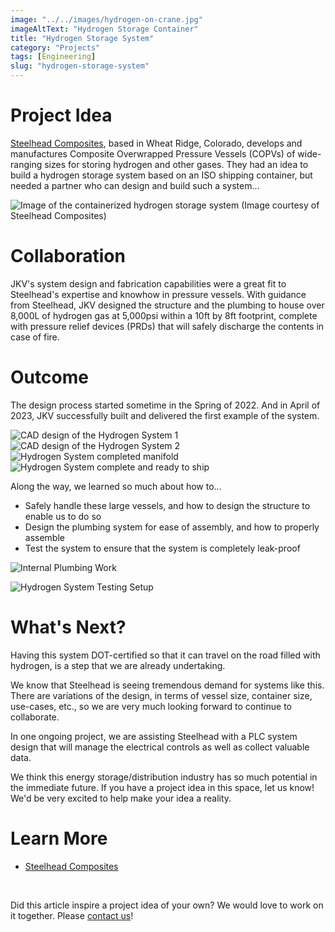 ```yaml
---
image: "../../images/hydrogen-on-crane.jpg"
imageAltText: "Hydrogen Storage Container"
title: "Hydrogen Storage System"
category: "Projects"
tags: [Engineering]
slug: "hydrogen-storage-system"
---
```


# Project Idea

[Steelhead Composites](https://steelheadcomposites.com/hydrogen-storage/), based in Wheat Ridge, Colorado, develops and manufactures Composite Overwrapped Pressure Vessels (COPVs) of wide-ranging sizes for storing hydrogen and other gases. They had an idea to build a hydrogen storage system based on an ISO shipping container, but needed a partner who can design and build such a system...

![Image of the containerized hydrogen storage system (Image courtesy of Steelhead Composites)](../../images/HydrogenCube-Plus-Containerized-Hydrogen-Storage-1.jpg)

# Collaboration

JKV's system design and fabrication capabilities were a great fit to Steelhead's expertise and knowhow in pressure vessels. With guidance from Steelhead, JKV designed the structure and the plumbing to house over 8,000L of hydrogen gas at 5,000psi within a 10ft by 8ft footprint, complete with pressure relief devices (PRDs) that will safely discharge the contents in case of fire. 

# Outcome

The design process started sometime in the Spring of 2022. And in April of 2023, JKV successfully built and delivered the first example of the system.

![CAD design of the Hydrogen System 1](../../images/hydrogen-cad-1.jpg)
![CAD design of the Hydrogen System 2](../../images/hydrogen-cad-2.jpg)
![Hydrogen System completed manifold](../../images/hydrogen-manifold.jpg)
![Hydrogen System complete and ready to ship](../../images/hydrogen-on-crane.jpg)

Along the way, we learned so much about how to...

* Safely handle these large vessels, and how to design the structure to enable us to do so
* Design the plumbing system for ease of assembly, and how to properly assemble 
* Test the system to ensure that the system is completely leak-proof

![Internal Plumbing Work](../../images/hydrogen_internal_plumbing.jpg)

![Hydrogen System Testing Setup](../../images/hydrogen_testing.jpg)

# What's Next?

Having this system DOT-certified so that it can travel on the road filled with hydrogen, is a step that we are already undertaking. 

We know that Steelhead is seeing tremendous demand for systems like this. There are variations of the design, in terms of vessel size, container size, use-cases, etc., so we are very much looking forward to continue to collaborate.

In one ongoing project, we are assisting Steelhead with a PLC system design that will manage the electrical controls as well as collect valuable data.

We think this energy storage/distribution industry has so much potential in the immediate future. If you have a project idea in this space, let us know! We'd be very excited to help make your idea a reality.


# Learn More

* [Steelhead Composites](https://steelheadcomposites.com/)

<br/>

Did this article inspire a project idea of your own? We would love to work on it together. Please [contact us](/contact)!